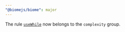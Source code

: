 ```yaml
---
"@biomejs/biome": major
---
```


The rule [`useWhile`](https://biomejs.dev/linter/rules/use-while/) now belongs to the `complexity` group.
